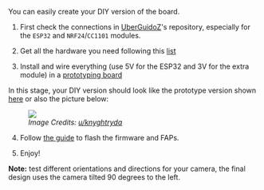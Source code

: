 You can easily create your DIY version of the board. 

1. First check the connections in [UberGuidoZ](https://github.com/UberGuidoZ/Flipper/blob/main/GPIO/ReadMe.md#documenting-adventures-with-the-gpio)'s repository, especially for the `ESP32` and `NRF24`/`CC1101` modules.

2. Get all the hardware you need following this [list](Features)

3. Install and wire everything (use 5V for the ESP32 and 3V for the extra module) in a [prototyping board](https://shop.flipperzero.one/products/proto-boards)

In this stage, your DIY version should look like the prototype version shown [here](Versions#prototype-dec-2023) or also the picture below:

<figure>
  <img src="https://user-images.githubusercontent.com/1091420/227952601-ab8f5f6b-980d-42de-b586-66214728c3a0.png"/><br>
  <figcaption><i>Image Credits: <a href=https://www.reddit.com/user/knyghtryda/>u/knyghtryda</a></i></figcaption>
</figure>

4. Follow [the guide](First-steps) to flash the firmware and FAPs.

5. Enjoy!


**Note:** test different orientations and directions for your camera, the final design uses the camera tilted 90 degrees to the left.

